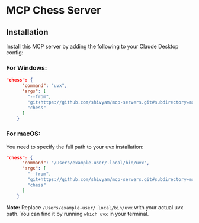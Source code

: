 # MCP Chess Server

## Installation

Install this MCP server by adding the following to your Claude Desktop config:

### For Windows:

```json
"chess": {
      "command": "uvx",
      "args": [
        "--from",
        "git+https://github.com/shivyam/mcp-servers.git#subdirectory=mcp-chess-server",
        "chess"
      ]
    }
```

### For macOS:

You need to specify the full path to your uvx installation:

```json
"chess": {
      "command": "/Users/example-user/.local/bin/uvx",
      "args": [
        "--from",
        "git+https://github.com/shivyam/mcp-servers.git#subdirectory=mcp-chess-server",
        "chess"
      ]
    }
```

**Note:** Replace `/Users/example-user/.local/bin/uvx` with your actual uvx path. You can find it by running `which uvx` in your terminal.
